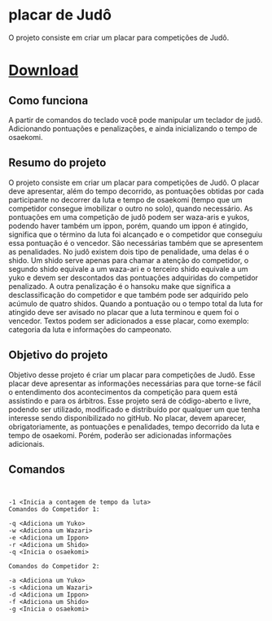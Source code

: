 placar de Judô
======

O projeto consiste em criar um placar para competições de Judô.

[Download](https://www.dropbox.com/s/ye30hasvblir0l2/placar.jar)
============

Como funciona 
---------------------
A partir de comandos do teclado você pode manipular um teclador de judô. Adicionando pontuações e penalizações, e ainda inicializando o tempo de osaekomi.

Resumo do projeto
---------------------
O projeto consiste em criar um placar para competições de Judô. O placar deve apresentar, além do tempo decorrido, as pontuações obtidas por cada participante no decorrer da luta e tempo de osaekomi (tempo que um competidor consegue imobilizar o outro no solo), quando necessário. As pontuações em uma competição de judô podem ser waza-aris e yukos, podendo haver também um ippon, porém, quando um ippon é atingido, significa que o término da luta foi alcançado e o competidor que conseguiu essa pontuação é o vencedor. São necessárias também que se apresentem as penalidades. No judô existem dois tipo de penalidade, uma delas é o shido. Um shido serve apenas para chamar a atenção do competidor, o segundo shido equivale a um waza-ari e o terceiro shido equivale a um yuko  e devem ser descontados das pontuações adquiridas do competidor penalizado. A outra penalização é o hansoku make  que significa a desclassificação do competidor e que também pode ser adquirido pelo acúmulo de quatro shidos. Quando a pontuação ou o tempo total da luta for atingido deve ser avisado no placar que a luta terminou e quem foi o vencedor. Textos podem ser adicionados a esse placar, como exemplo: categoria da luta e informações do campeonato.

Objetivo do projeto
---------------------
Objetivo desse projeto é criar um placar para competições de Judô. Esse placar deve apresentar as informações necessárias para que torne-se fácil o entendimento dos acontecimentos da competição para quem está assistindo e para os árbitros. Esse projeto será de código-aberto e livre, podendo ser utilizado, modificado e distribuído por qualquer um que tenha interesse sendo disponibilizado no gitHub. 
No placar, devem aparecer, obrigatoriamente, as pontuações e penalidades, tempo decorrido da luta e tempo de osaekomi. Porém, poderão ser adicionadas informações adicionais. 

Comandos
---------------------

<pre><code>

-1 &lt;Inicia a contagem de tempo da luta&gt;
Comandos do Competidor 1:

-q &lt;Adiciona um Yuko&gt;
-w &lt;Adiciona um Wazari&gt;
-e &lt;Adiciona um Ippon&gt;
-r &lt;Adiciona um Shido&gt;
-q &lt;Inicia o osaekomi&gt;

Comandos do Competidor 2:

-a &lt;Adiciona um Yuko&gt;
-s &lt;Adiciona um Wazari&gt;
-d &lt;Adiciona um Ippon&gt;
-f &lt;Adiciona um Shido&gt;
-g &lt;Inicia o osaekomi&gt;

</code></pre>



